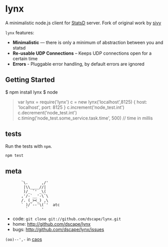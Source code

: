 # lynx

A minimalistic node.js client for [StatsD] server. Fork of original work by [sivy]

`lynx` features:

* **Minimalistic** — there is only a minimum of abstraction between you and 
  statsd
* **Re-usable UDP Connections** – Keeps UDP connections open for a certain time
* **Errors** - Pluggable error handling, by default errors are ignored

## Getting Started

$ npm install lynx
$ node
> var lynx = require('lynx')
> c = new lynx('localhost',8125)
{ host: 'localhost', port: 8125 }
> c.increment('node_test.int')
> c.decrement('node_test.int')
> c.timing('node_test.some_service.task.time', 500) // time in millis

## tests

Run the tests with `npm`.

``` sh
npm test
```

## meta

           `\.      ,/'
            |\\____//|
            )/_ `' _\(
           ,'/-`__'-\`\
           /. (_><_) ,\
           ` )/`--'\(`'  atc
             `      '

* code: `git clone git://github.com/dscape/lynx.git`
* home: <http://github.com/dscape/lynx>
* bugs: <http://github.com/dscape/lynx/issues>

`(oo)--',-` in [caos]

[caos]: http://caos.di.uminho.pt
[sivy]: https://github.com/sivy/node-statsd
[StatsD]: https://github.com/etsy/statsd
